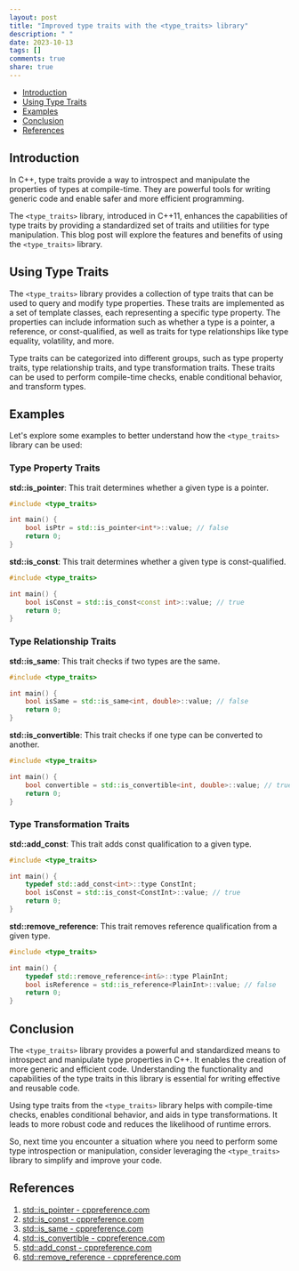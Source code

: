 ```yaml
---
layout: post
title: "Improved type traits with the <type_traits> library"
description: " "
date: 2023-10-13
tags: []
comments: true
share: true
---
```


- [Introduction](#introduction)
- [Using Type Traits](#using-type-traits)
- [Examples](#examples)
- [Conclusion](#conclusion)
- [References](#references)

## Introduction

In C++, type traits provide a way to introspect and manipulate the properties of types at compile-time. They are powerful tools for writing generic code and enable safer and more efficient programming.

The `<type_traits>` library, introduced in C++11, enhances the capabilities of type traits by providing a standardized set of traits and utilities for type manipulation. This blog post will explore the features and benefits of using the `<type_traits>` library.

## Using Type Traits

The `<type_traits>` library provides a collection of type traits that can be used to query and modify type properties. These traits are implemented as a set of template classes, each representing a specific type property. The properties can include information such as whether a type is a pointer, a reference, or const-qualified, as well as traits for type relationships like type equality, volatility, and more.

Type traits can be categorized into different groups, such as type property traits, type relationship traits, and type transformation traits. These traits can be used to perform compile-time checks, enable conditional behavior, and transform types.

## Examples

Let's explore some examples to better understand how the `<type_traits>` library can be used:

### Type Property Traits

**std::is_pointer**: This trait determines whether a given type is a pointer.

```cpp
#include <type_traits>

int main() {
    bool isPtr = std::is_pointer<int*>::value; // false
    return 0;
}
```

**std::is_const**: This trait determines whether a given type is const-qualified.

```cpp
#include <type_traits>

int main() {
    bool isConst = std::is_const<const int>::value; // true
    return 0;
}
```

### Type Relationship Traits

**std::is_same**: This trait checks if two types are the same.

```cpp
#include <type_traits>

int main() {
    bool isSame = std::is_same<int, double>::value; // false
    return 0;
}
```

**std::is_convertible**: This trait checks if one type can be converted to another.

```cpp
#include <type_traits>

int main() {
    bool convertible = std::is_convertible<int, double>::value; // true
    return 0;
}
```

### Type Transformation Traits

**std::add_const**: This trait adds const qualification to a given type.

```cpp
#include <type_traits>

int main() {
    typedef std::add_const<int>::type ConstInt;
    bool isConst = std::is_const<ConstInt>::value; // true
    return 0;
}
```

**std::remove_reference**: This trait removes reference qualification from a given type.

```cpp
#include <type_traits>

int main() {
    typedef std::remove_reference<int&>::type PlainInt;
    bool isReference = std::is_reference<PlainInt>::value; // false
    return 0;
}
```

## Conclusion

The `<type_traits>` library provides a powerful and standardized means to introspect and manipulate type properties in C++. It enables the creation of more generic and efficient code. Understanding the functionality and capabilities of the type traits in this library is essential for writing effective and reusable code.

Using type traits from the `<type_traits>` library helps with compile-time checks, enables conditional behavior, and aids in type transformations. It leads to more robust code and reduces the likelihood of runtime errors.

So, next time you encounter a situation where you need to perform some type introspection or manipulation, consider leveraging the `<type_traits>` library to simplify and improve your code.

## References

1. [std::is_pointer - cppreference.com](https://en.cppreference.com/w/cpp/types/is_pointer)
2. [std::is_const - cppreference.com](https://en.cppreference.com/w/cpp/types/is_const)
3. [std::is_same - cppreference.com](https://en.cppreference.com/w/cpp/types/is_same)
4. [std::is_convertible - cppreference.com](https://en.cppreference.com/w/cpp/types/is_convertible)
5. [std::add_const - cppreference.com](https://en.cppreference.com/w/cpp/types/add_const)
6. [std::remove_reference - cppreference.com](https://en.cppreference.com/w/cpp/types/remove_reference)